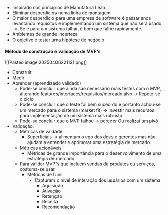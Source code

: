 - Inspirado nos princípios de Manufatura Lean.
- Eliminar desperdícios numa linha de montagem
- O maior desperdício para uma empresa de software é passar anos levantando requisitos e implementando um sistema que não será usado.
	- Se é para um sistema falhar, é bom que falhe rapidamente.
- Ambientes de grande incerteza
- O objetivo é testar uma hipótese de negócio

#### Método de construção e validação de MVP's
![[Pasted image 20250406221131.png]]
- Construir
- Medir
- Aprender (aprendizado validado)
	- Pode-se concluir que ainda são necessário mais testes com o MVP, alterando features/interfaces/requisitos/mercado alvo -> Repete-se o ciclo
	- Pode-se concluir que o teste foi bem sucedido e portanto achou-se um mercado para o sistema (market fit) -> Investir mais recursos para implementação de um sistema mais robusto.
	- Pode-se concluir que o MVP falhou -> perecer Ou realizat um pivô
- Validação:
	- Métricas de vaidade
		- Superficiais -> alimentam o ego dos devs e gerentes mas não ajudam a entender e aprimorar uma estratégia de mercado.
	- Métricas acionáveis 
		- Métricas de grande importância para o desenvolvimento de uma estratégia de mercado
	- Para validar MVP's que incluem vendas de produtos ou serviços, costuma-se usar 
		- Métricas de funil
			- Capturam o nível de interação dos usuários com um sistema
				- Aquisição
				- Ativação
				- Retenção
				- Receita
				- Recomendação
